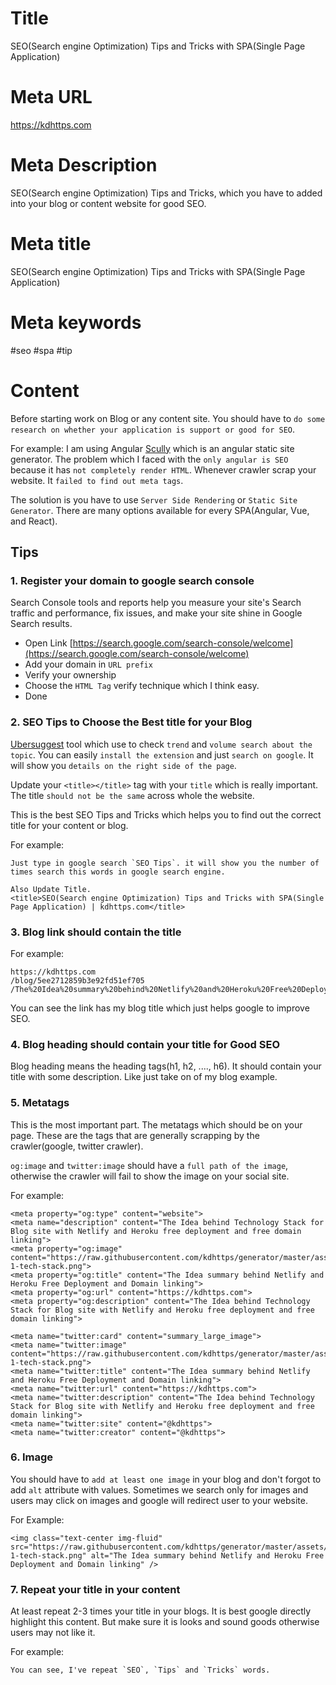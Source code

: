 # Title
SEO(Search engine Optimization) Tips and Tricks with SPA(Single Page Application)

# Meta URL
https://kdhttps.com

# Meta Description
SEO(Search engine Optimization) Tips and Tricks, which you have to added into your blog or content website for good SEO.

# Meta title
SEO(Search engine Optimization) Tips and Tricks with SPA(Single Page Application)

# Meta keywords
#seo #spa #tip

# Content
Before starting work on Blog or any content site. You should have to `do some research on whether your application is support or good for SEO`.

For example: I am using Angular [Scully](https://scully.io/) which is an angular static site generator. The problem which I faced with the `only angular is SEO` because it has `not completely render HTML`. Whenever crawler scrap your website. It `failed to find out meta tags`. 

The solution is you have to use `Server Side Rendering` or `Static Site Generator`. There are many options available for every SPA(Angular, Vue, and React).

## Tips

### 1. Register your domain to google search console

Search Console tools and reports help you measure your site's Search traffic and performance, fix issues, and make your site shine in Google Search results.

- Open Link [https://search.google.com/search-console/welcome](https://search.google.com/search-console/welcome)
- Add your domain in `URL prefix`
- Verify your ownership
- Choose the `HTML Tag` verify technique which I think easy.
- Done

### 2. SEO Tips to Choose the Best title for your Blog 

[Ubersuggest](https://chrome.google.com/webstore/detail/ubersuggest/nmpgaoofmjlimabncmnmnopjabbflegf?hl=en) tool which use to check `trend` and `volume search about the topic`.  You can easily `install the extension` and just `search on google`. It will show you `details on the right side of the page`. 

Update your `<title></title>` tag with your `title` which is really important. The title `should not be the same` across whole the website.

This is the best SEO Tips and Tricks which helps you to find out the correct title for your content or blog.

For example:
```
Just type in google search `SEO Tips`. it will show you the number of times search this words in google search engine.

Also Update Title. 
<title>SEO(Search engine Optimization) Tips and Tricks with SPA(Single Page Application) | kdhttps.com</title>
```

### 3. Blog link should contain the title

For example:
```
https://kdhttps.com
/blog/5ee2712859b3e92fd51ef705
/The%20Idea%20summary%20behind%20Netlify%20and%20Heroku%20Free%20Deployment%20and%20Domain%20linking
```

You can see the link has my blog title which just helps google to improve SEO.

### 4. Blog heading should contain your title for Good SEO

Blog heading means the heading tags(h1, h2, ...., h6). It should contain your title with some description. Like just take on of my blog example.

### 5. Metatags 

This is the most important part. The metatags which should be on your page. These are the tags that are generally scrapping by the crawler(google, twitter crawler).

`og:image` and `twitter:image` should have a `full path of the image`, otherwise the crawler will fail to show the image on your social site.

For example:
```
<meta property="og:type" content="website">
<meta name="description" content="The Idea behind Technology Stack for Blog site with Netlify and Heroku free deployment and free domain linking">
<meta property="og:image" content="https://raw.githubusercontent.com/kdhttps/generator/master/assets/blog-1-tech-stack.png">
<meta property="og:title" content="The Idea summary behind Netlify and Heroku Free Deployment and Domain linking">
<meta property="og:url" content="https://kdhttps.com">
<meta property="og:description" content="The Idea behind Technology Stack for Blog site with Netlify and Heroku free deployment and free domain linking">

<meta name="twitter:card" content="summary_large_image">
<meta name="twitter:image" content="https://raw.githubusercontent.com/kdhttps/generator/master/assets/blog-1-tech-stack.png">
<meta name="twitter:title" content="The Idea summary behind Netlify and Heroku Free Deployment and Domain linking">
<meta name="twitter:url" content="https://kdhttps.com">
<meta name="twitter:description" content="The Idea behind Technology Stack for Blog site with Netlify and Heroku free deployment and free domain linking">
<meta name="twitter:site" content="@kdhttps">
<meta name="twitter:creator" content="@kdhttps">
```

### 6. Image

You should have to `add at least one image` in your blog and don't forgot to add `alt` attribute with values. Sometimes we search only for images and users may click on images and google will redirect user to your website.

For Example:
```
<img class="text-center img-fluid" src="https://raw.githubusercontent.com/kdhttps/generator/master/assets/blog-1-tech-stack.png" alt="The Idea summary behind Netlify and Heroku Free Deployment and Domain linking" />
```

### 7. Repeat your title in your content

At least repeat 2-3 times your title in your blogs. It is best google directly highlight this content. But make sure it is looks and sound goods otherwise users may not like it.

For example:
```
You can see, I've repeat `SEO`, `Tips` and `Tricks` words.
```

